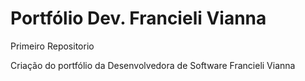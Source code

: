# Portfólio Dev. Francieli Vianna
 Primeiro Repositorio 

 Criação do portfólio da Desenvolvedora de Software Francieli Vianna
